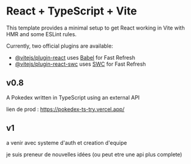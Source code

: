 # React + TypeScript + Vite

This template provides a minimal setup to get React working in Vite with HMR and some ESLint rules.

Currently, two official plugins are available:

- [@vitejs/plugin-react](https://github.com/vitejs/vite-plugin-react/blob/main/packages/plugin-react/README.md) uses [Babel](https://babeljs.io/) for Fast Refresh
- [@vitejs/plugin-react-swc](https://github.com/vitejs/vite-plugin-react-swc) uses [SWC](https://swc.rs/) for Fast Refresh

## v0.8

A Pokedex written in TypeScript using an external API

lien de prod : https://pokedex-ts-try.vercel.app/

## v1

a venir avec systeme d'auth et creation d'equipe 

je suis preneur de nouvelles idées (ou peut etre une api plus complete)
